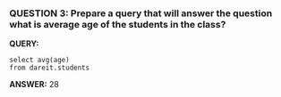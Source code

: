 ### QUESTION 3: Prepare a query that will answer the question what is average age of the students in the class?

**QUERY:** 

```
select avg(age)
from dareit.students
```

**ANSWER:** 28